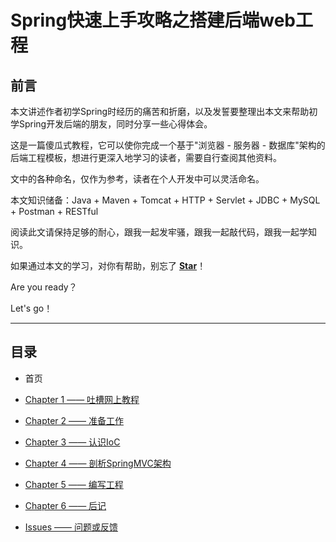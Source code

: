 # Spring快速上手攻略之搭建后端web工程

## 前言

本文讲述作者初学Spring时经历的痛苦和折磨，以及发誓要整理出本文来帮助初学Spring开发后端的朋友，同时分享一些心得体会。

这是一篇傻瓜式教程，它可以使你完成一个基于"浏览器 - 服务器 - 数据库"架构的后端工程模板，想进行更深入地学习的读者，需要自行查阅其他资料。

文中的各种命名，仅作为参考，读者在个人开发中可以灵活命名。

本文知识储备：Java + Maven + Tomcat + HTTP + Servlet + JDBC + MySQL + Postman + RESTful

阅读此文请保持足够的耐心，跟我一起发牢骚，跟我一起敲代码，跟我一起学知识。

如果通过本文的学习，对你有帮助，别忘了 [**Star**](https://github.com/universezy/SpringWebServer-Teaching)！

Are you ready？

Let's go！

---
## 目录

- 首页

- [Chapter 1 —— 吐槽网上教程](https://universezy.github.io/universezy/dist/index.html#/blog/display?id=SpringTeaching2)

- [Chapter 2 —— 准备工作](https://universezy.github.io/universezy/dist/index.html#/blog/display?id=SpringTeaching3)

- [Chapter 3 —— 认识IoC](https://universezy.github.io/universezy/dist/index.html#/blog/display?id=SpringTeaching4)

- [Chapter 4 —— 剖析SpringMVC架构](https://universezy.github.io/universezy/dist/index.html#/blog/display?id=SpringTeaching5)

- [Chapter 5 —— 编写工程](https://universezy.github.io/universezy/dist/index.html#/blog/display?id=SpringTeaching6)

- [Chapter 6 —— 后记](https://universezy.github.io/universezy/dist/index.html#/blog/display?id=SpringTeaching7)

- [Issues —— 问题或反馈](https://universezy.github.io/universezy/dist/index.html#/blog/display?id=SpringTeaching8)